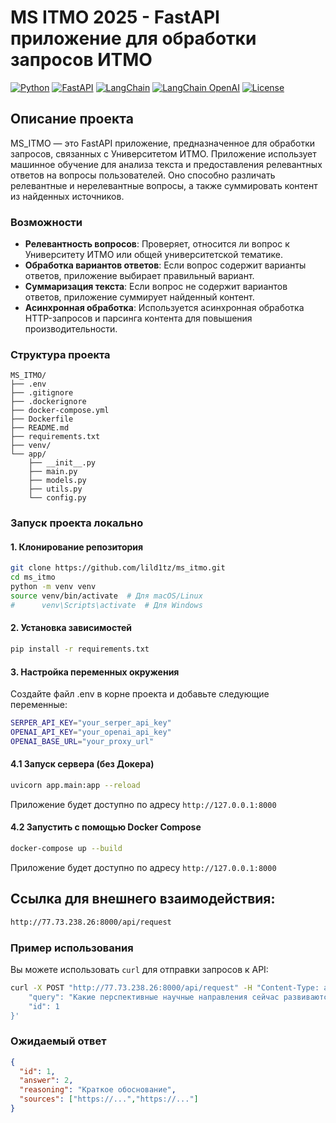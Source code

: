 # MS ITMO 2025 - FastAPI приложение для обработки запросов ИТМО

[![Python](https://img.shields.io/badge/python-3.11.6-blue)](https://www.python.org/)
[![FastAPI](https://img.shields.io/badge/FastAPI-0.75.0-red)](https://fastapi.tiangolo.com/)
[![LangChain](https://img.shields.io/badge/LangChain-lagchain-orange)](https://python.langchain.com/)
[![LangChain OpenAI](https://img.shields.io/badge/LangChain-OpenAI-yellow)](https://python.langchain.com/en/latest/modules/llms/integrations/openai.html)
[![License](https://img.shields.io/badge/license-MIT-green)](https://opensource.org/licenses/MIT)

## Описание проекта

MS_ITMO — это FastAPI приложение, предназначенное для обработки запросов, связанных с Университетом ИТМО. Приложение использует машинное обучение для анализа текста и предоставления релевантных ответов на вопросы пользователей. Оно способно различать релевантные и нерелевантные вопросы, а также суммировать контент из найденных источников.

### Возможности

- **Релевантность вопросов**: Проверяет, относится ли вопрос к Университету ИТМО или общей университетской тематике.
- **Обработка вариантов ответов**: Если вопрос содержит варианты ответов, приложение выбирает правильный вариант.
- **Суммаризация текста**: Если вопрос не содержит вариантов ответов, приложение суммирует найденный контент.
- **Асинхронная обработка**: Используется асинхронная обработка HTTP-запросов и парсинга контента для повышения производительности.

### Структура проекта
```
MS_ITMO/
├── .env
├── .gitignore
├── .dockerignore
├── docker-compose.yml
├── Dockerfile
├── README.md
├── requirements.txt
├── venv/
└── app/
    ├── __init__.py
    ├── main.py
    ├── models.py
    ├── utils.py
    └── config.py
```

### Запуск проекта локально

#### 1. Клонирование репозитория

```sh
git clone https://github.com/lild1tz/ms_itmo.git
cd ms_itmo
python -m venv venv
source venv/bin/activate  # Для macOS/Linux
#      venv\Scripts\activate  # Для Windows
```
#### 2. Установка зависимостей
```sh
pip install -r requirements.txt
```

#### 3. Настройка переменных окружения
Создайте файл .env в корне проекта и добавьте следующие переменные:
```sh
SERPER_API_KEY="your_serper_api_key"
OPENAI_API_KEY="your_openai_api_key"
OPENAI_BASE_URL="your_proxy_url"
```

#### 4.1 Запуск сервера (без Докера)
```sh
uvicorn app.main:app --reload
```
Приложение будет доступно по адресу ```http://127.0.0.1:8000```

#### 4.2 Запустить с помощью Docker Compose
```sh
docker-compose up --build
```
Приложение будет доступно по адресу ```http://127.0.0.1:8000```

## Ссылка для внешнего взаимодействия:
```sh
http://77.73.238.26:8000/api/request
```

### Пример использования
Вы можете использовать ```curl``` для отправки запросов к API:
```sh
curl -X POST "http://77.73.238.26:8000/api/request" -H "Content-Type: application/json" -d '{
    "query": "Какие перспективные научные направления сейчас развиваются в ИТМО по квантовым технологиям?\n1. Исследования в области искусственного интеллекта.\n2. Разработка новых материалов для квантовых компьютеров.\n3. Изучение биологических систем.\n4. Моделирование климатических изменений.\n5. Разработка новых алгоритмов для машинного обучения.\n6. Исследование космического пространства.\n7. Создание новых медицинских препаратов.\n8. Развитие технологии блокчейн.\n9. Анализ больших данных.\n10. Исследование генетических структур.",
    "id": 1
}'
```

### Ожидаемый ответ
```json
{
  "id": 1,
  "answer": 2,
  "reasoning": "Краткое обоснование",
  "sources": ["https://...","https://..."]
}
```
